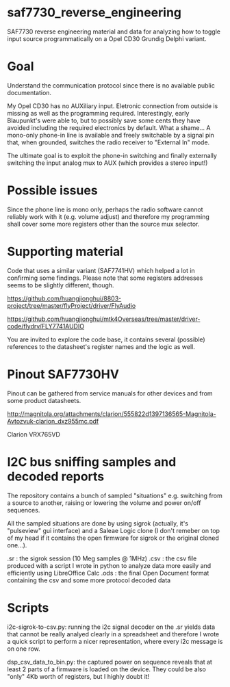 # saf7730_reverse_engineering
SAF7730 reverse engineering material and data for analyzing how to toggle input source programmatically on a Opel CD30 Grundig Delphi variant.

# Goal
Understand the communication protocol since there is no available public documentation.

My Opel CD30 has no AUXiliary input. Eletronic connection from outside is missing as well as the programming required. Interestingly, early Blaupunkt's were able to, but to possibly save some cents they have avoided including the required electronics by default. What a shame... A mono-only phone-in line is available and freely switchable by a signal pin that, when grounded, switches the radio receiver to "External In" mode.

The ultimate goal is to exploit the phone-in switching and finally externally switching the input analog mux to AUX (which provides a stereo input!)

# Possible issues

Since the phone line is mono only, perhaps the radio software cannot reliably work with it (e.g. volume adjust) and therefore my programming shall cover some more registers other than the source mux selector.

# Supporting material

Code that uses a similar variant (SAF7741HV) which helped a lot in confirming some findings.
Please note that some registers addresses seems to be slightly different, though.

https://github.com/huangjionghui/8803-project/tree/master/flyProject/driver/FlyAudio

https://github.com/huangjionghui/mtk4Overseas/tree/master/driver-code/flydrv/FLY7741AUDIO

You are invited to explore the code base, it contains several (possible) references to the datasheet's register names and the logic as well.

# Pinout SAF7730HV

Pinout can be gathered from service manuals for other devices and from some product datasheets.

http://magnitola.org/attachments/clarion/555822d1397136565-Magnitola-Avtozvuk-clarion_dxz955mc.pdf

Clarion VRX765VD

# I2C bus sniffing samples and decoded reports

The repository contains a bunch of sampled "situations" e.g. switching from a source to another, raising or lowering the volume and power on/off sequences.

All the sampled situations are done by using sigrok (actually, it's "pulseview" gui interface) and a Saleae Logic clone (I don't remeber on top of my head if it contains the open firmware for sigrok or the original cloned one...).

.sr  : the sigrok session (10 Meg samples @ 1MHz)
.csv : the csv file produced with a script I wrote in python to analyze data more easily and efficiently using LibreOffice Calc
.ods : the final Open Document format containing the csv and some more protocol decoded data

# Scripts

i2c-sigrok-to-csv.py: running the i2c signal decoder on the .sr yields data that cannot be really analyed clearly in a spreadsheet and therefore I wrote a quick script to perform a nicer representation, where every i2c message is on one row.

dsp_csv_data_to_bin.py: the captured power on sequence reveals that at least 2 parts of a firmware is loaded on the device. They could be also "only" 4Kb worth of registers, but I highly doubt it!
